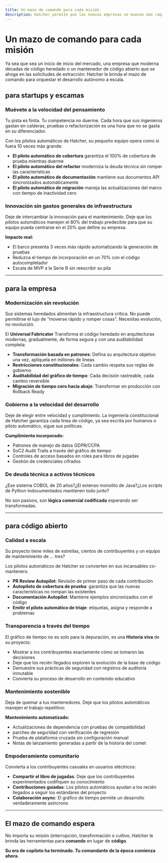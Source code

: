 ```yaml
---
title: Un mazo de comando para cada misión
description: Hatcher permite que las nuevas empresas se muevan más rápido, las empresas para modernizarse de manera segura y proyectos de código abierto para mantener la calidad a escala.
---
```


# Un mazo de comando para cada misión

Ya sea que sea un inicio de inicio del mercado, una empresa que moderna décadas de código heredado o un mantenedor de código abierto que se ahoga en las solicitudes de extracción: Hatcher le brinda el mazo de comando para orquestar el desarrollo autónomo a escala.

## para startups y escamas

### **Muévete a la velocidad del pensamiento**

Tu pista es finita. Tu competencia no duerme. Cada hora que sus ingenieros gastan en calderas, pruebas o refactorización es una hora que no se gasta en su diferenciador.

Con los pilotos automáticos de Hatcher, su pequeño equipo opera como si fuera 10 veces más grande:

- **El piloto automático de cobertura** garantiza el 100% de cobertura de prueba mientras duerme
- **El piloto automático del refactor** moderniza la deuda técnica sin romper las características
- **El piloto automático de documentación** mantiene sus documentos API sincronizados automáticamente
- **El piloto automático de migración** maneja las actualizaciones del marco con tiempo de inactividad cero

### **Innovación sin gastos generales de infraestructura**

Deje de intercambiar la innovación para el mantenimiento. Deje que los pilotos automáticos manejen el 80% del trabajo predecible para que su equipo pueda centrarse en el 20% que define su empresa.

**Impacto real:**

- El barco presenta 3 veces más rápido automatizando la generación de pruebas
- Reduzca el tiempo de incorporación en un 70% con el código autocompletador
- Escala de MVP a la Serie B sin reescribir su pila

---

## para la empresa

### **Modernización sin revolución**

Sus sistemas heredados alimentan la infraestructura crítica. No puede permitirse el lujo de "moverse rápido y romper cosas". Necesitas evolución, no revolución.

El **Universal Fabricator** Transforma el código heredado en arquitecturas modernas, gradualmente, de forma segura y con una auditabilidad completa:

- **Transformación basada en patrones**: Defina su arquitectura objetivo una vez, aplíquela en millones de líneas
- **Restricciones constitucionales**: Cada cambio respeta sus reglas de gobierno
- **Auditabilidad del gráfico de tiempo**: Cada decisión rastreable, cada cambio reversible
- **Migración de tiempo cero hacia abajo**: Transformar en producción con Rollback Ready

### **Gobierno a la velocidad del desarrollo**

Deje de elegir entre velocidad y cumplimiento. La ingeniería constitucional de Hatcher garantiza cada línea de código, ya sea escrita por humanos o piloto automático, sigue sus políticas:

**Cumplimiento incorporado:**

- Patrones de manejo de datos GDPR/CCPA
- SoC2 Audit Trails a través del gráfico de tiempo
- Controles de acceso basados ​​en roles para libros de jugadas
- Gestión de credenciales cifrados

### **De deuda técnica a activos técnicos**

¿Ese sistema COBOL de 20 años?¿El extenso monolito de Java?¿Los scripts de Python indocumentados mantienen todo junto?

No son pasivos, son **lógica comercial codificada** esperando ser transformadas.

---

## para código abierto

### **Calidad a escala**

Su proyecto tiene miles de estrellas, cientos de contribuyentes y un equipo de mantenimiento de ... tres?

Los pilotos automáticos de Hatcher se convierten en sus incansables co-manteners:

- **PR Review Autopilot**: Revisión de primer paso de cada contribución
- **Autopiloto de cobertura de prueba**: garantiza que las nuevas características no rompan las existentes
- **Documentación Autopilot**: Mantiene ejemplos sincronizados con el código
- **Emitir el piloto automático de triaje**: etiquetas, asigna y responde a problemas

### **Transparencia a través del tiempo**

El gráfico de tiempo no es solo para la depuración, es una **Historia viva** de su proyecto:

- Mostrar a los contribuyentes exactamente cómo se tomaron las decisiones
- Deje que los recién llegados exploren la evolución de la base de código
- Demuestre sus prácticas de seguridad con registros de auditoría inmutable
- Convierta su proceso de desarrollo en contenido educativo

### **Mantenimiento sostenible**

Deja de quemar a tus mantenedores. Deje que los pilotos automáticos manejen el trabajo repetitivo:

**Mantenimiento automatizado:**

- Actualizaciones de dependencia con pruebas de compatibilidad
- parches de seguridad con verificación de regresión
- Prueba de plataforma cruzada sin configuración manual
- Notas de lanzamiento generadas a partir de la historia del comet

### **Empoderamiento comunitario**

Convierta a los contribuyentes casuales en usuarios eléctricos:

- **Compartir el libro de jugadas**: Deje que los contribuyentes experimentados codifiquen su conocimiento
- **Contribuciones guiadas**: Los pilotos automáticos ayudan a los recién llegados a seguir los estándares del proyecto
- **Colaboración async**: El gráfico de tiempo permite un desarrollo verdaderamente asíncrono

---

## El mazo de comando espera

No importa su misión (interrupción, transformación o cultivo, Hatcher le brinda las herramientas para **comando** en lugar de **código**.

**Su era de copiloto ha terminado. Tu comandante de la época comienza ahora.**

<PageCTA
  title="Encuentra tu estilo de comando"
  subtitle="si está interrumpiendo, transformando o cultivando, el Hatcher se adapta a usted"
  buttonText="Comience al mando"
  buttonLink="/started"
  buttonStyle="secundario"
  tagline="De Copilot to Commander. Su evolución comienza aquí"
/>